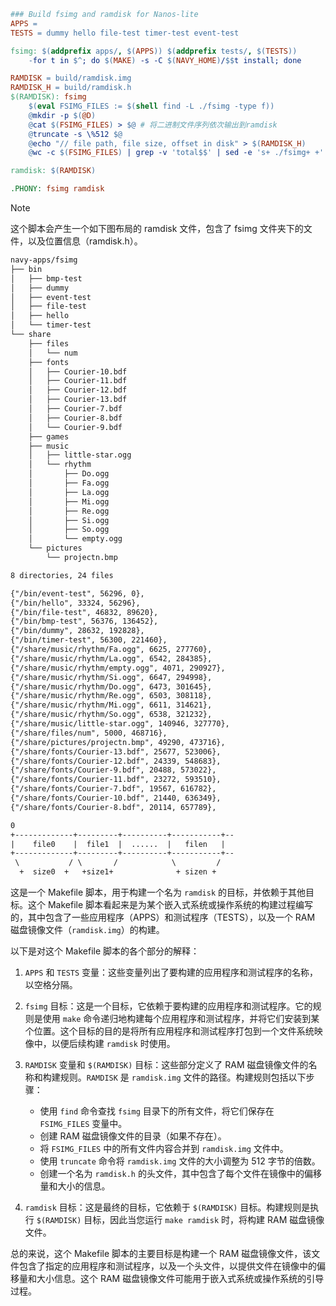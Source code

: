 ```makefile
### Build fsimg and ramdisk for Nanos-lite
APPS =
TESTS = dummy hello file-test timer-test event-test

fsimg: $(addprefix apps/, $(APPS)) $(addprefix tests/, $(TESTS))
	-for t in $^; do $(MAKE) -s -C $(NAVY_HOME)/$$t install; done

RAMDISK = build/ramdisk.img
RAMDISK_H = build/ramdisk.h
$(RAMDISK): fsimg
	$(eval FSIMG_FILES := $(shell find -L ./fsimg -type f))
	@mkdir -p $(@D)
	@cat $(FSIMG_FILES) > $@ # 将二进制文件序列依次输出到ramdisk
	@truncate -s \%512 $@
	@echo "// file path, file size, offset in disk" > $(RAMDISK_H)
	@wc -c $(FSIMG_FILES) | grep -v 'total$$' | sed -e 's+ ./fsimg+ +' | awk -v sum=0 '{print "\x7b\x22" $$2 "\x22\x2c " $$1 "\x2c " sum "\x7d\x2c";sum += $$1}' >> $(RAMDISK_H)

ramdisk: $(RAMDISK)

.PHONY: fsimg ramdisk

```

> [!note]
> 这个脚本会产生一个如下图布局的 ramdisk 文件，包含了 fsimg 文件夹下的文件，以及位置信息（ramdisk.h）。
> 

```txt
navy-apps/fsimg
├── bin
│   ├── bmp-test
│   ├── dummy
│   ├── event-test
│   ├── file-test
│   ├── hello
│   └── timer-test
└── share
    ├── files
    │   └── num
    ├── fonts
    │   ├── Courier-10.bdf
    │   ├── Courier-11.bdf
    │   ├── Courier-12.bdf
    │   ├── Courier-13.bdf
    │   ├── Courier-7.bdf                             
    │   ├── Courier-8.bdf
    │   └── Courier-9.bdf
    ├── games
    ├── music
    │   ├── little-star.ogg
    │   └── rhythm
    │       ├── Do.ogg
    │       ├── Fa.ogg
    │       ├── La.ogg
    │       ├── Mi.ogg
    │       ├── Re.ogg
    │       ├── Si.ogg
    │       ├── So.ogg
    │       └── empty.ogg
    └── pictures
        └── projectn.bmp

8 directories, 24 files

{"/bin/event-test", 56296, 0},
{"/bin/hello", 33324, 56296},
{"/bin/file-test", 46832, 89620},
{"/bin/bmp-test", 56376, 136452},
{"/bin/dummy", 28632, 192828},
{"/bin/timer-test", 56300, 221460},
{"/share/music/rhythm/Fa.ogg", 6625, 277760},
{"/share/music/rhythm/La.ogg", 6542, 284385},
{"/share/music/rhythm/empty.ogg", 4071, 290927},
{"/share/music/rhythm/Si.ogg", 6647, 294998},
{"/share/music/rhythm/Do.ogg", 6473, 301645},
{"/share/music/rhythm/Re.ogg", 6503, 308118},
{"/share/music/rhythm/Mi.ogg", 6611, 314621},
{"/share/music/rhythm/So.ogg", 6538, 321232},
{"/share/music/little-star.ogg", 140946, 327770},
{"/share/files/num", 5000, 468716},
{"/share/pictures/projectn.bmp", 49290, 473716},
{"/share/fonts/Courier-13.bdf", 25677, 523006},
{"/share/fonts/Courier-12.bdf", 24339, 548683},
{"/share/fonts/Courier-9.bdf", 20488, 573022},
{"/share/fonts/Courier-11.bdf", 23272, 593510},
{"/share/fonts/Courier-7.bdf", 19567, 616782},
{"/share/fonts/Courier-10.bdf", 21440, 636349},
{"/share/fonts/Courier-8.bdf", 20114, 657789},

```


```txt
0
+-------------+---------+----------+-----------+--
|    file0    |  file1  |  ......  |   filen   |
+-------------+---------+----------+-----------+--
 \           / \       /            \         /
  +  size0  +   +size1+              + sizen +
```

这是一个 Makefile 脚本，用于构建一个名为 `ramdisk` 的目标，并依赖于其他目标。这个 Makefile 脚本看起来是为某个嵌入式系统或操作系统的构建过程编写的，其中包含了一些应用程序（APPS）和测试程序（TESTS），以及一个 RAM 磁盘镜像文件（`ramdisk.img`）的构建。

以下是对这个 Makefile 脚本的各个部分的解释：

1. `APPS` 和 `TESTS` 变量：这些变量列出了要构建的应用程序和测试程序的名称，以空格分隔。

2. `fsimg` 目标：这是一个目标，它依赖于要构建的应用程序和测试程序。它的规则是使用 `make` 命令递归地构建每个应用程序和测试程序，并将它们安装到某个位置。这个目标的目的是将所有应用程序和测试程序打包到一个文件系统映像中，以便后续构建 `ramdisk` 时使用。

3. `RAMDISK` 变量和 `$(RAMDISK)` 目标：这些部分定义了 RAM 磁盘镜像文件的名称和构建规则。`RAMDISK` 是 `ramdisk.img` 文件的路径。构建规则包括以下步骤：
   - 使用 `find` 命令查找 `fsimg` 目录下的所有文件，将它们保存在 `FSIMG_FILES` 变量中。
   - 创建 RAM 磁盘镜像文件的目录（如果不存在）。
   - 将 `FSIMG_FILES` 中的所有文件内容合并到 `ramdisk.img` 文件中。
   - 使用 `truncate` 命令将 `ramdisk.img` 文件的大小调整为 512 字节的倍数。
   - 创建一个名为 `ramdisk.h` 的头文件，其中包含了每个文件在镜像中的偏移量和大小的信息。

4. `ramdisk` 目标：这是最终的目标，它依赖于 `$(RAMDISK)` 目标。构建规则是执行 `$(RAMDISK)` 目标，因此当您运行 `make ramdisk` 时，将构建 RAM 磁盘镜像文件。

总的来说，这个 Makefile 脚本的主要目标是构建一个 RAM 磁盘镜像文件，该文件包含了指定的应用程序和测试程序，以及一个头文件，以提供文件在镜像中的偏移量和大小信息。这个 RAM 磁盘镜像文件可能用于嵌入式系统或操作系统的引导过程。
